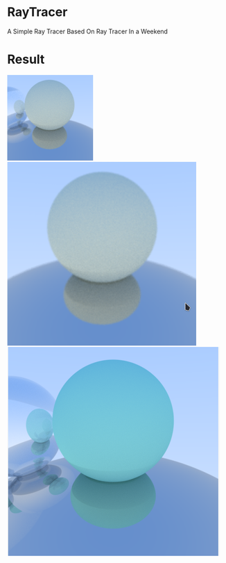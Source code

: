 # RayTracer
A Simple Ray Tracer Based On Ray Tracer In a Weekend

# Result
![Alt Text](https://github.com/FanWang10/RayTracer/blob/main/testimage1.png)  
![Alt Text](https://github.com/FanWang10/RayTracer/blob/main/image_new.png)  
![Alt Text](https://github.com/FanWang10/RayTracer/blob/main/image_14.png)
